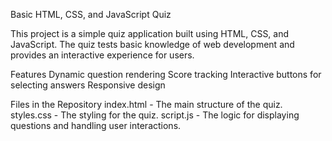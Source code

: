 Basic HTML, CSS, and JavaScript Quiz

This project is a simple quiz application built using HTML, CSS, and JavaScript. The quiz tests basic knowledge of web development and provides an interactive experience for users.

Features
   Dynamic question rendering
   Score tracking
   Interactive buttons for selecting answers
   Responsive design

Files in the Repository
  index.html - The main structure of the quiz.
  styles.css - The styling for the quiz.
  script.js - The logic for displaying questions and handling user interactions.
